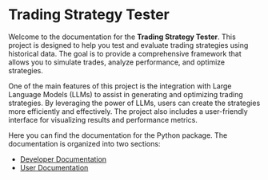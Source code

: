 # Trading Strategy Tester

Welcome to the documentation for the **Trading Strategy Tester**. This project is designed to help you test and evaluate trading strategies using historical data. The goal is to provide a comprehensive framework that allows you to simulate trades, analyze performance, and optimize strategies.

One of the main features of this project is the integration with Large Language Models (LLMs) to assist in generating and optimizing trading strategies. By leveraging the power of LLMs, users can create the strategies more efficiently and effectively. The project also includes a user-friendly interface for visualizing results and performance metrics.

Here you can find the documentation for the Python package. The documentation is organized into two sections:

- [Developer Documentation](dev/index.md)
- [User Documentation](user/index.md)